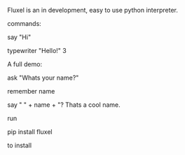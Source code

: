 Fluxel is an in development, easy to use python interpreter.

commands:

say "Hi"

typewriter "Hello!" 3

A full demo:

ask "Whats your name?"

remember name

say " " + name + "? Thats a cool name.


run 

pip install fluxel

to install
